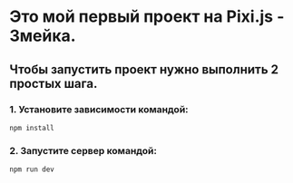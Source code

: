 # Это мой первый проект на Pixi.js - Змейка.
## Чтобы запустить проект нужно выполнить 2 простых шага.

### 1. Установите зависимости командой:
```
npm install
```

### 2. Запустите сервер командой:
```
npm run dev
```